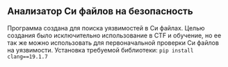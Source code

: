## Анализатор Си файлов на безопасность
Программа создана для поиска уязвимостей в Си файлах.
Целью создания было исключительно использование в CTF и обучение, но ее так же можно использовать для первоначальной проверки Си файлов на уязвимости.
Установка требуемой библиотеки: `pip install clang==19.1.7`
